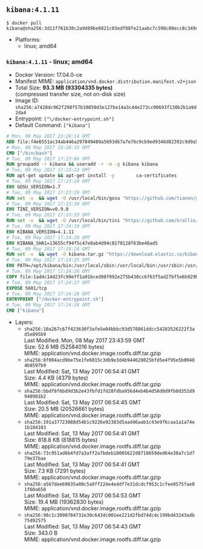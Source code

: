 ## `kibana:4.1.11`

```console
$ docker pull kibana@sha256:3d11f761b38c2a9d89be6021c03edf88fe21aabc7c590c00ecc8c349c75d6cfa
```

-	Platforms:
	-	linux; amd64

### `kibana:4.1.11` - linux; amd64

-	Docker Version: 17.04.0-ce
-	Manifest MIME: `application/vnd.docker.distribution.manifest.v2+json`
-	Total Size: **93.3 MB (93304335 bytes)**  
	(compressed transfer size, not on-disk size)
-	Image ID: `sha256:a7428dc962f298f57b10850d3e127be14a3c44e273cc00693f130b2b1a9d2da4`
-	Entrypoint: `["\/docker-entrypoint.sh"]`
-	Default Command: `["kibana"]`

```dockerfile
# Mon, 08 May 2017 23:28:14 GMT
ADD file:f4e6551ac34ab446a297849489a5693d67a7e76c9cb9ed9346d82392c9d9a5fe in / 
# Mon, 08 May 2017 23:28:15 GMT
CMD ["/bin/bash"]
# Tue, 09 May 2017 17:23:06 GMT
RUN groupadd -r kibana && useradd -r -m -g kibana kibana
# Tue, 09 May 2017 17:23:23 GMT
RUN apt-get update && apt-get install -y 		ca-certificates 		wget 		libfontconfig 		libfreetype6 	--no-install-recommends && rm -rf /var/lib/apt/lists/*
# Tue, 09 May 2017 17:23:24 GMT
ENV GOSU_VERSION=1.7
# Tue, 09 May 2017 17:23:29 GMT
RUN set -x 	&& wget -O /usr/local/bin/gosu "https://github.com/tianon/gosu/releases/download/$GOSU_VERSION/gosu-$(dpkg --print-architecture)" 	&& wget -O /usr/local/bin/gosu.asc "https://github.com/tianon/gosu/releases/download/$GOSU_VERSION/gosu-$(dpkg --print-architecture).asc" 	&& export GNUPGHOME="$(mktemp -d)" 	&& gpg --keyserver ha.pool.sks-keyservers.net --recv-keys B42F6819007F00F88E364FD4036A9C25BF357DD4 	&& gpg --batch --verify /usr/local/bin/gosu.asc /usr/local/bin/gosu 	&& rm -r "$GNUPGHOME" /usr/local/bin/gosu.asc 	&& chmod +x /usr/local/bin/gosu 	&& gosu nobody true
# Tue, 09 May 2017 17:23:30 GMT
ENV TINI_VERSION=v0.9.0
# Tue, 09 May 2017 17:23:33 GMT
RUN set -x 	&& wget -O /usr/local/bin/tini "https://github.com/krallin/tini/releases/download/$TINI_VERSION/tini" 	&& wget -O /usr/local/bin/tini.asc "https://github.com/krallin/tini/releases/download/$TINI_VERSION/tini.asc" 	&& export GNUPGHOME="$(mktemp -d)" 	&& gpg --keyserver ha.pool.sks-keyservers.net --recv-keys 6380DC428747F6C393FEACA59A84159D7001A4E5 	&& gpg --batch --verify /usr/local/bin/tini.asc /usr/local/bin/tini 	&& rm -r "$GNUPGHOME" /usr/local/bin/tini.asc 	&& chmod +x /usr/local/bin/tini 	&& tini -h
# Tue, 09 May 2017 17:24:19 GMT
ENV KIBANA_VERSION=4.1.11
# Tue, 09 May 2017 17:24:20 GMT
ENV KIBANA_SHA1=13655cf94f5c47e8ab4d94c8170128f63be46ad5
# Tue, 09 May 2017 17:24:24 GMT
RUN set -x 	&& wget -O kibana.tar.gz "https://download.elastic.co/kibana/kibana/kibana-${KIBANA_VERSION}-linux-x64.tar.gz" 	&& echo "${KIBANA_SHA1} *kibana.tar.gz" | sha1sum -c - 	&& mkdir -p /opt/kibana 	&& tar -xz --strip-components=1 -C /opt/kibana -f kibana.tar.gz 	&& chown -R kibana:kibana /opt/kibana 	&& rm kibana.tar.gz 		&& sed -ri "s!^(\#\s*)?(elasticsearch_url:).*!\2 'http://elasticsearch:9200'!" /opt/kibana/config/kibana.yml 	&& grep -q 'elasticsearch:9200' /opt/kibana/config/kibana.yml
# Tue, 09 May 2017 17:24:25 GMT
ENV PATH=/opt/kibana/bin:/usr/local/sbin:/usr/local/bin:/usr/sbin:/usr/bin:/sbin:/bin
# Tue, 09 May 2017 17:24:26 GMT
COPY file:1ad4c14d23fc99eff1a91bced98f992e275b430cc6f63f5ad27bf5e6b929be00 in / 
# Tue, 09 May 2017 17:24:27 GMT
EXPOSE 5601/tcp
# Tue, 09 May 2017 17:24:28 GMT
ENTRYPOINT ["/docker-entrypoint.sh"]
# Tue, 09 May 2017 17:24:28 GMT
CMD ["kibana"]
```

-	Layers:
	-	`sha256:10a267c67f423630f3afe5e04bbbc93d578861ddcc54283526222f3ad5e895b9`  
		Last Modified: Mon, 08 May 2017 23:43:59 GMT  
		Size: 52.6 MB (52584016 bytes)  
		MIME: application/vnd.docker.image.rootfs.diff.tar.gzip
	-	`sha256:8f004acd9be75e1fe6015c3db9e3d4b944628025bfd5e4f95e5b00484b8597b9`  
		Last Modified: Sat, 13 May 2017 06:54:41 GMT  
		Size: 4.4 KB (4379 bytes)  
		MIME: application/vnd.docker.image.rootfs.diff.tar.gzip
	-	`sha256:bbdf8f6bd9d3b2e43fbfd1fd28fdba956d4eb4b4d58d0d9fb0d352d9948901b2`  
		Last Modified: Sat, 13 May 2017 06:54:45 GMT  
		Size: 20.5 MB (20526661 bytes)  
		MIME: application/vnd.docker.image.rootfs.diff.tar.gzip
	-	`sha256:191a37723088d54b1c9226e92383d5aad46aab1c43e9f6caa1a1a74e1b104103`  
		Last Modified: Sat, 13 May 2017 06:54:41 GMT  
		Size: 818.8 KB (818815 bytes)  
		MIME: application/vnd.docker.image.rootfs.diff.tar.gzip
	-	`sha256:73c951ad6b4fd7a3aff2a7bdeb10085622d8718659ded64e30a7c1d779e37bae`  
		Last Modified: Sat, 13 May 2017 06:54:41 GMT  
		Size: 7.3 KB (7291 bytes)  
		MIME: application/vnd.docker.image.rootfs.diff.tar.gzip
	-	`sha256:a567dee69635a00c5a9ff224e4eddf7e31dcdcf953c1cfee0575fae01f60a658`  
		Last Modified: Sat, 13 May 2017 06:54:53 GMT  
		Size: 19.4 MB (19362830 bytes)  
		MIME: application/vnd.docker.image.rootfs.diff.tar.gzip
	-	`sha256:98c1c3090784732e30c643dc001ee221d2fbd74dc4c199bd43243adb75d92575`  
		Last Modified: Sat, 13 May 2017 06:54:43 GMT  
		Size: 343.0 B  
		MIME: application/vnd.docker.image.rootfs.diff.tar.gzip
